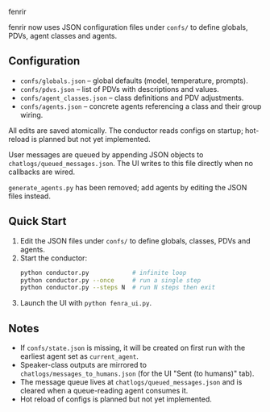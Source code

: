 fenrir

fenrir now uses JSON configuration files under `confs/` to define globals, PDVs, agent classes and agents.

## Configuration
- `confs/globals.json` – global defaults (model, temperature, prompts).
- `confs/pdvs.json` – list of PDVs with descriptions and values.
- `confs/agent_classes.json` – class definitions and PDV adjustments.
- `confs/agents.json` – concrete agents referencing a class and their group wiring.

All edits are saved atomically. The conductor reads configs on startup; hot-reload is planned but not yet implemented.

User messages are queued by appending JSON objects to `chatlogs/queued_messages.json`. The UI writes to this file directly when no callbacks are wired.

`generate_agents.py` has been removed; add agents by editing the JSON files instead.

## Quick Start
1. Edit the JSON files under `confs/` to define globals, classes, PDVs and agents.
2. Start the conductor:
   ```bash
   python conductor.py            # infinite loop
   python conductor.py --once     # run a single step
   python conductor.py --steps N  # run N steps then exit
   ```
3. Launch the UI with `python fenra_ui.py`.

## Notes
- If `confs/state.json` is missing, it will be created on first run with the earliest agent set as `current_agent`.
- Speaker-class outputs are mirrored to `chatlogs/messages_to_humans.json` (for the UI "Sent (to humans)" tab).
- The message queue lives at `chatlogs/queued_messages.json` and is cleared when a queue-reading agent consumes it.
- Hot reload of configs is planned but not yet implemented.
